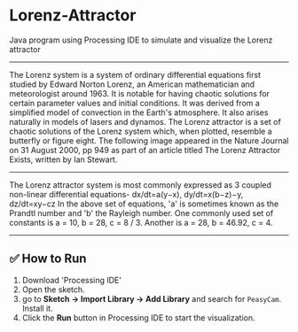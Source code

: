 # Lorenz-Attractor
Java program using Processing IDE to simulate and visualize the Lorenz attractor

---

The Lorenz system is a system of ordinary differential equations first studied by Edward Norton Lorenz, an American mathematician and meteorologist around 1963. It is notable for having chaotic solutions for certain parameter values and initial conditions. It was derived from a simplified model of convection in the Earth's atmosphere. It also arises naturally in models of lasers and dynamos. The Lorenz attractor is a set of chaotic solutions of the Lorenz system which, when plotted, resemble a butterfly or figure eight. The following image appeared in the Nature Journal on 31 August 2000, pp 949 as part of an article titled The Lorenz Attractor Exists, written by Ian Stewart.

---

The Lorenz attractor system is most commonly expressed as 3 coupled non-linear differential equations-
dx/dt=a(y−x),
dy/dt=x(b−z)−y,
dz/dt=xy−cz
In the above set of equations, 'a' is sometimes known as the Prandtl number and 'b' the Rayleigh number. One commonly used set of constants is a = 10, b = 28, c = 8 / 3. Another is a = 28, b = 46.92, c = 4.

---

## ✅ How to Run

1. Download 'Processing IDE'
2. Open the sketch.
3. go to **Sketch → Import Library → Add Library** and search for `PeasyCam`. Install it.
4. Click the **Run** button in Processing IDE to start the visualization.



